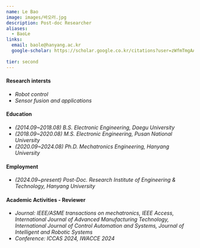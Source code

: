 ```yaml
---
name: Le Bao
image: images/바오러.jpg
description: Post-doc Researcher
aliases:
  - BaoLe
links:
  email: baole@hanyang.ac.kr
  google-scholar: https://scholar.google.co.kr/citations?user=zWfmTmgAAAAJ&hl
  
tier: second
---
```


#### **Research intersts**
- *Robot control*
- *Sensor fusion and applications*

#### **Education**
- *(2014.09~2018.08) B.S. Electronic Engineering, Daegu University*
- *(2018.09~2020.08) M.S. Electronic Engineering, Pusan National University*
- *(2020.09~2024.08) Ph.D. Mechatronics Engineering, Hanyang University*


#### **Employment**

- *(2024.09~present) Post-Doc. Research Institute of Engineering & Technology, Hanyang University*





#### **Academic Activities - Reviewer**
- *Journal: IEEE/ASME transactions on mechatronics, IEEE Access, International Journal of Advanced Manufacturing Technology, International Journal of Control Automation and Systems, Journal of Intelligent and Robotic Systems*
- *Conference: ICCAS 2024, IWACCE 2024*